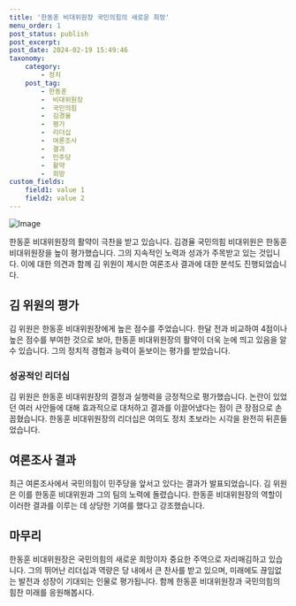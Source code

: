```yaml
---
title: '한동훈 비대위원장 국민의힘의 새로운 희망'
menu_order: 1
post_status: publish
post_excerpt: 
post_date: 2024-02-19 15:49:46
taxonomy:
    category:
        - 정치
    post_tag:
        - 한동훈
        -  비대위원장
        -  국민의힘
        -  김경율
        -  평가
        -  리더십
        -  여론조사
        -  결과
        -  민주당
        -  활약
        -  희망
custom_fields:
    field1: value 1
    field2: value 2
---
```


![Image](https://imgnews.pstatic.net/image/025/2024/02/19/0003342146_001_20240219110607398.jpg?type=w647)

한동훈 비대위원장의 활약이 극찬을 받고 있습니다. 김경율 국민의힘 비대위원은 한동훈 비대위원장을 높이 평가했습니다. 그의 지속적인 노력과 성과가 주목받고 있는 것입니다. 이에 대한 의견과 함께 김 위원이 제시한 여론조사 결과에 대한 분석도 진행되었습니다.
## 김 위원의 평가
김 위원은 한동훈 비대위원장에게 높은 점수를 주었습니다. 한달 전과 비교하여 4점이나 높은 점수를 부여한 것으로 보아, 한동훈 비대위원장의 활약이 더욱 눈에 띄고 있음을 알 수 있습니다. 그의 정치적 경험과 능력이 돋보이는 평가를 받았습니다.
### 성공적인 리더십
김 위원은 한동훈 비대위원장의 결정과 실행력을 긍정적으로 평가했습니다. 논란이 있었던 여러 사안들에 대해 효과적으로 대처하고 결과를 이끌어냈다는 점이 큰 장점으로 손꼽혔습니다. 한동훈 비대위원장의 리더십은 여의도 정치 초보라는 시각을 완전히 뒤흔들었습니다.
## 여론조사 결과
최근 여론조사에서 국민의힘이 민주당을 앞서고 있다는 결과가 발표되었습니다. 김 위원은 이를 한동훈 비대위원과 그의 팀의 노력에 돌렸습니다. 한동훈 비대위원장의 역할이 이러한 결과를 이루는 데 상당한 기여를 했다고 강조했습니다.
## 마무리
한동훈 비대위원장은 국민의힘의 새로운 희망이자 중요한 주역으로 자리매김하고 있습니다. 그의 뛰어난 리더십과 역량은 당 내에서 큰 찬사를 받고 있으며, 미래에도 끊임없는 발전과 성장이 기대되는 인물로 평가됩니다. 함께 한동훈 비대위원장과 국민의힘의 힘찬 미래를 응원해봅시다.
